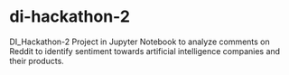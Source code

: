 # di-hackathon-2
DI_Hackathon-2
Project in Jupyter Notebook to analyze comments on Reddit to identify sentiment towards artificial intelligence companies and their products.
